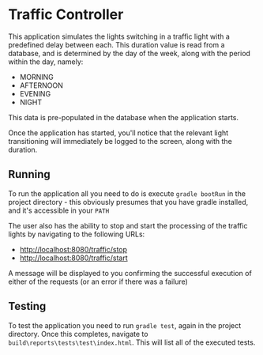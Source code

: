 # Traffic Controller

This application simulates the lights switching in a traffic light with a predefined delay between each. 
This duration value is read from a database, and is determined by the day of the week, along with the period 
within the day, namely:

* MORNING
* AFTERNOON
* EVENING
* NIGHT

This data is pre-populated in the database when the application starts. 

Once the application has started, you'll notice that the relevant light transitioning will immediately be 
logged to the screen, along with the duration.
  
## Running

To run the application all you need to do is execute `gradle bootRun` in the project directory - this obviously presumes 
that you have gradle installed, and it's accessible in your `PATH` 

The user also has the ability to stop and start the processing of the traffic lights by navigating 
to the following URLs:

* [http://localhost:8080/traffic/stop](http://localhost:8080/traffic/stop)
* [http://localhost:8080/traffic/start](http://localhost:8080/traffic/start)

A message will be displayed to you confirming the successful execution of either of the requests 
(or an error if there was a failure)
  
## Testing

To test the application you need to run `gradle test`, again in the project directory. Once this completes, navigate to 
`build\reports\tests\test\index.html`. This will list all of the executed tests. 